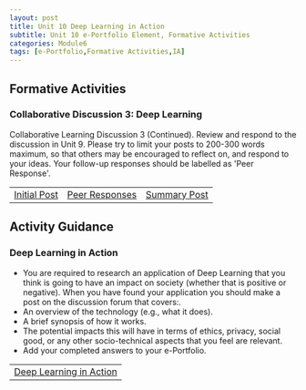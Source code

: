 ```yaml
---
layout: post
title: Unit 10 Deep Learning in Action
subtitle: Unit 10 e-Portfolio Element, Formative Activities
categories: Module6
tags: [e-Portfolio,Formative Activities,IA]
---
```

<html lang="en">

<body>

<h2> Formative Activities </h2>
<h3> Collaborative Discussion 3: Deep Learning  </h3>
<p>Collaborative Learning Discussion 3 (Continued). Review and respond to the discussion in Unit 9. Please try to limit your posts to 200-300 words maximum, so that others may be encouraged to reflect on, and respond to your ideas. Your follow-up responses should be labelled as 'Peer Response'. </p>
<table>
    <tr>
      <td> <a href="../../../../artefacts/IA-Unit09-Initial_Post.pdf" target="_blank" class="button large">Initial Post</a></td> 
       <td> <a href="../../../../artefacts/IA-Unit09-Peer_Response.pdf" target="_blank" class="button large">Peer Responses</a></td> 
       <td> <a href="../../../../artefacts/IA-Unit09-SummaryPost.pdf" target="_blank" class="button large">Summary Post</a></td> 
    </tr>
</table>

<h2> Activity Guidance </h2>
<h3>Deep Learning in Action</h3>
<ul>
 <li> You are required to research an application of Deep Learning that you think is going to have an impact on society (whether that is positive or negative). When you have found your application you should make a post on the discussion forum that covers:.</li>
  <li>  An overview of the technology (e.g., what it does).</li>
 <li> A brief synopsis of how it works.</li>
 <li> The potential impacts this will have in terms of ethics, privacy, social good, or any other socio-technical aspects that you feel are relevant.</li>
 <li> Add your completed answers to your e-Portfolio.</li>

</ul>
<table>
    <tr>
      <td> <a href="../../../../artefacts/IA-Unit10-DeepLearningAction.pdf" target="_blank" class="button large">Deep Learning in Action</a></td> 
    </tr>
</table>








